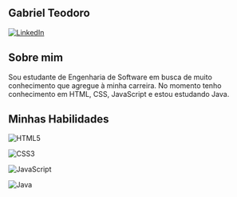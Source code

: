 ## Gabriel Teodoro
[![LinkedIn](https://img.shields.io/badge/LinkedIn-0077B5?style=for-the-badge&logo=linkedin&logoColor=white)](www.linkedin.com/in/gabrielteodoro-dev)

## Sobre mim
Sou estudante de Engenharia de Software em busca de muito conhecimento que agregue à minha carreira.
No momento tenho conhecimento em HTML, CSS, JavaScript e estou estudando Java.

## Minhas Habilidades

![HTML5](https://img.shields.io/badge/HTML5-E34F26?style=for-the-badge&logo=html5&logoColor=white)

![CSS3](https://img.shields.io/badge/CSS3-1572B6?style=for-the-badge&logo=css3&logoColor=white)

![JavaScript](https://img.shields.io/badge/JavaScript-F7DF1E?style=for-the-badge&logo=javascript&logoColor=black)

![Java](https://img.shields.io/badge/java-%23ED8B00.svg?style=for-the-badge&logo=openjdk&logoColor=white)
